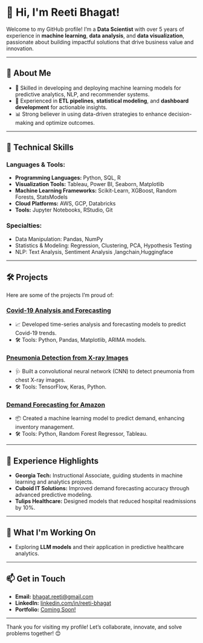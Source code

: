  # 👋 Hi, I'm Reeti Bhagat! 

Welcome to my GitHub profile! I’m a **Data Scientist** with over 5 years of experience in **machine learning**, **data analysis**, and **data visualization**, passionate about building impactful solutions that drive business value and innovation.

---

## 🚀 **About Me**
- 🌟 Skilled in developing and deploying machine learning models for predictive analytics, NLP, and recommender systems.
- 🧠 Experienced in **ETL pipelines**, **statistical modeling**, and **dashboard development** for actionable insights.
- 📊 Strong believer in using data-driven strategies to enhance decision-making and optimize outcomes.

---

## 🔧 **Technical Skills**
### Languages & Tools:
- **Programming Languages:** Python, SQL, R  
- **Visualization Tools:** Tableau, Power BI, Seaborn, Matplotlib  
- **Machine Learning Frameworks:** Scikit-Learn, XGBoost, Random Forests, StatsModels  
- **Cloud Platforms:** AWS, GCP, Databricks  
- **Tools:** Jupyter Notebooks, RStudio, Git  

### Specialties:
- Data Manipulation: Pandas, NumPy  
- Statistics & Modeling: Regression, Clustering, PCA, Hypothesis Testing  
- NLP: Text Analysis, Sentiment Analysis ,langchain,Huggingface

---

## 🛠️ **Projects**
Here are some of the projects I’m proud of:

### [Covid-19 Analysis and Forecasting](https://github.com/reetibhagat/covid-19forecasting)
- 📈 Developed time-series analysis and forecasting models to predict Covid-19 trends.
- 🛠️ Tools: Python, Pandas, Matplotlib, ARIMA models.

### [Pneumonia Detection from X-ray Images](https://github.com/reetibhagat/Capstone-project2)
- 🩺 Built a convolutional neural network (CNN) to detect pneumonia from chest X-ray images.
- 🛠️ Tools: TensorFlow, Keras, Python.

### [Demand Forecasting for Amazon](https://github.com/reetibhagat/sample-repo-link)
- 📦 Created a machine learning model to predict demand, enhancing inventory management.
- 🛠️ Tools: Python, Random Forest Regressor, Tableau.

---

## 💼 **Experience Highlights**
- **Georgia Tech:** Instructional Associate, guiding students in machine learning and analytics projects.
- **Cuboid IT Solutions:** Improved demand forecasting accuracy through advanced predictive modeling.
- **Tulips Healthcare:** Designed models that reduced hospital readmissions by 10%.

---

## 🌱 **What I'm Working On**
- Exploring **LLM models** and their application in predictive healthcare analytics.


---

## 📫 **Get in Touch**
- **Email:** [bhagat.reeti@gmail.com](mailto:bhagat.reeti@gmail.com)  
- **LinkedIn:** [linkedin.com/in/reeti-bhagat](https://www.linkedin.com/in/reeti-bhagat/)  
- **Portfolio:** [Coming Soon!](#)

---

Thank you for visiting my profile! Let’s collaborate, innovate, and solve problems together! 😊




